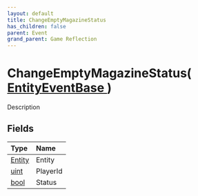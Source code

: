 ```yaml
---
layout: default
title: ChangeEmptyMagazineStatus
has_children: false
parent: Event
grand_parent: Game Reflection
---
```

# ChangeEmptyMagazineStatus( [ EntityEventBase ](/riftbreaker-wiki/docs/game-reflection/events/entity_event_base/) )
Description 

## Fields

| Type | Name |
|:----------|:--------------|
| [Entity](/riftbreaker-wiki/docs/game-reflection/classes/entity/) | Entity |
| [uint](/riftbreaker-wiki/docs/game-reflection/components/uint/) | PlayerId |
| [bool](/riftbreaker-wiki/docs/game-reflection/components/bool/) | Status |

